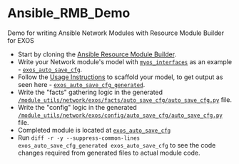 # Ansible_RMB_Demo
Demo for writing Ansible Network Modules with Resource Module Builder for EXOS


* Start by cloning the [Ansible Resource Module Builder](https://github.com/ansible-network/resource_module_builder).
* Write your Network module's model with [`myos_interfaces`](https://github.com/ujwalkomarla/Ansible_RMB_Demo/tree/master/resource_module_builder/models/myos/interfaces)
as an example - [`exos_auto_save_cfg`](https://github.com/ujwalkomarla/Ansible_RMB_Demo/tree/master/resource_module_builder/models/exos/auto_save_cfg).
* Follow the [Usage Instructions](https://github.com/ujwalkomarla/Ansible_RMB_Demo/tree/master/resource_module_builder#usage) to scaffold your model, to get output as seen here - [`exos_auto_save_cfg_generated`](https://github.com/ujwalkomarla/Ansible_RMB_Demo/tree/master/exos_auto_save_cfg_generated).
* Write the "facts" gathering logic in the generated [`/module_utils/network/exos/facts/auto_save_cfg/auto_save_cfg.py`](https://github.com/ujwalkomarla/Ansible_RMB_Demo/blob/master/exos_auto_save_cfg_generated/module_utils/network/exos/facts/auto_save_cfg/auto_save_cfg.py) file.
* Write the "config" logic in the generated [`/module_utils/network/exos/config/auto_save_cfg/auto_save_cfg.py`](https://github.com/ujwalkomarla/Ansible_RMB_Demo/blob/master/exos_auto_save_cfg_generated/module_utils/network/exos/config/auto_save_cfg/auto_save_cfg.py) file.
* Completed module is located at [`exos_auto_save_cfg`](https://github.com/ujwalkomarla/Ansible_RMB_Demo/tree/master/exos_auto_save_cfg)
* Run `diff -r -y --suppress-common-lines exos_auto_save_cfg_generated exos_auto_save_cfg` to see the code changes required from generated files to actual module code.
